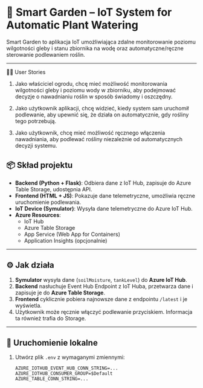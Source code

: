 # 🌱 Smart Garden – IoT System for Automatic Plant Watering

Smart Garden to aplikacja IoT umożliwiająca zdalne monitorowanie poziomu wilgotności gleby i stanu zbiornika na wodę oraz automatyczne/ręczne sterowanie podlewaniem roślin.

---


🧑‍🌾 User Stories

1. Jako właściciel ogrodu,
chcę mieć możliwość monitorowania wilgotności gleby i poziomu wody w zbiorniku,
aby podejmować decyzje o nawadnianiu roślin w sposób świadomy i oszczędny.

2. Jako użytkownik aplikacji,
chcę widzieć, kiedy system sam uruchomił podlewanie,
aby upewnić się, że działa on automatycznie, gdy rośliny tego potrzebują.

3. Jako użytkownik,
chcę mieć możliwość ręcznego włączenia nawadniania,
aby podlewać rośliny niezależnie od automatycznych decyzji systemu.


## 📦 Skład projektu

- **Backend (Python + Flask)**: Odbiera dane z IoT Hub, zapisuje do Azure Table Storage, udostępnia API.
- **Frontend (HTML + JS)**: Pokazuje dane telemetryczne, umożliwia ręczne uruchomienie podlewania.
- **IoT Device (Symulator)**: Wysyła dane telemetryczne do Azure IoT Hub.
- **Azure Resources**:
  - IoT Hub
  - Azure Table Storage
  - App Service (Web App for Containers)
  - Application Insights (opcjonalnie)

---

## ⚙️ Jak działa

1. **Symulator** wysyła dane (`soilMoisture`, `tankLevel`) do **Azure IoT Hub**.
2. **Backend** nasłuchuje Event Hub Endpoint z IoT Huba, przetwarza dane i zapisuje je do **Azure Table Storage**.
3. **Frontend** cyklicznie pobiera najnowsze dane z endpointu `/latest` i je wyświetla.
4. Użytkownik może ręcznie włączyć podlewanie przyciskiem. Informacja ta również trafia do Storage.

---

## 🔧 Uruchomienie lokalne

1. Utwórz plik `.env` z wymaganymi zmiennymi:
   ```env
   AZURE_IOTHUB_EVENT_HUB_CONN_STRING=...
   AZURE_IOTHUB_CONSUMER_GROUP=$Default
   AZURE_TABLE_CONN_STRING=...

